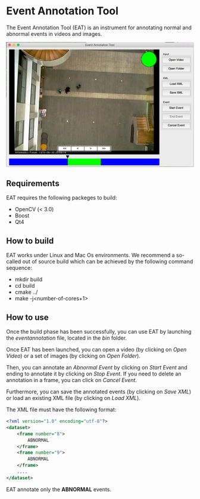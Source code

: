 # Event Annotation Tool
The Event Annotation Tool (EAT) is an instrument for annotating normal and abnormal events in videos and images.

![Event Annotation Tool](/images/eat.png)

## Requirements

EAT requires the following packeges to build:

* OpenCV (< 3.0)
* Boost
* Qt4

## How to build

EAT works under Linux and Mac Os environments. We recommend a so-called out of source build 
which can be achieved by the following command sequence:

* mkdir build
* cd build
* cmake ../
* make -j\<number-of-cores+1\>

## How to use

Once the build phase has been successfully, you can use EAT by launching the _eventannotation_
file, located in the _bin_ folder.

Once EAT has been launched, you can open a video (by clicking on _Open Video_) or a set
of images (by clicking on _Open Folder_). 

Then, you can annotate an _Abnormal Event_ by clicking on _Start Event_ and ending to annotate it
by clicking on _Stop Event_.
If you need to delete an annotation in a frame, you can click on _Cancel Event_.

Furthermore, you can save the annotated events (by clicking on _Save XML_) or load an existing
XML file (by clicking on _Load XML_).

The XML file must have the following format:

```xml
<?xml version="1.0" encoding="utf-8"?>
<dataset>
	<frame number="8">
		ABNORMAL
	</frame>
	<frame number="9">
		ABNORMAL
	</frame>
	....
</dataset>
```
EAT annotate only the **ABNORMAL** events.